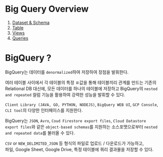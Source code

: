 # Big Query Overview

1. [Dataset & Schema](./1.Dataset%20%26%20Schema.md)
2. [Table](./2.Table.md)
3. [Views](./3.Views.md)
4. [Queries](./3.Queries.md)


# BigQuery ? 

BigQuery는 데이터를 `denormalized`하여 저장하여 장점을 발휘한다.  

여러 테이블 사이에서 각 테이블의 특정 ㅍ값을 통해 테이블끼리 관계를 만드는 기존의 Relational DB 대신에, 모든 데이터를 하나의 테이블에 저장하고 BigQuery의 `nested and repeated` 컬럼 기능을 활용하여 강력한 성능을 발휘할 수 있다. 

`Client Library (JAVA, GO, PYTHON, NODEJS)`, `BigQuery WEB UI`, `GCP Console`, `CLI tool`의 다양한 인터페이스를 지원한다.

BigQuery는 `JSON`, `Avro`, `Coud Firestore export files`, `Cloud Datastore export files`와 같은 `object-based schemas`를 지원하는 소스포맷으로부터 `nested and repeated data`를 불러올 수 있다.

`CSV` or `NEW_DELIMITED_JSON` 등 형식의 파일로 업로드 / 다운로드가 가능하고,   
파일, Google Sheet, Google Drive, 특정 테이블에 쿼리 결과물을 저장할 수 있다.